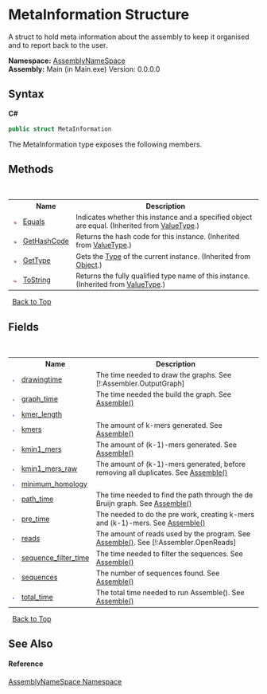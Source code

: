 # MetaInformation Structure
 

A struct to hold meta information about the assembly to keep it organised and to report back to the user.

**Namespace:**&nbsp;<a href="6bcc80ef-5cfd-db5f-1eb2-7297d1c16397">AssemblyNameSpace</a><br />**Assembly:**&nbsp;Main (in Main.exe) Version: 0.0.0.0

## Syntax

**C#**<br />
``` C#
public struct MetaInformation
```

The MetaInformation type exposes the following members.


## Methods
&nbsp;<table><tr><th></th><th>Name</th><th>Description</th></tr><tr><td>![Public method](media/pubmethod.gif "Public method")</td><td><a href="http://msdn2.microsoft.com/en-us/library/2dts52z7" target="_blank">Equals</a></td><td>
Indicates whether this instance and a specified object are equal.
 (Inherited from <a href="http://msdn2.microsoft.com/en-us/library/aey3s293" target="_blank">ValueType</a>.)</td></tr><tr><td>![Public method](media/pubmethod.gif "Public method")</td><td><a href="http://msdn2.microsoft.com/en-us/library/y3509fc2" target="_blank">GetHashCode</a></td><td>
Returns the hash code for this instance.
 (Inherited from <a href="http://msdn2.microsoft.com/en-us/library/aey3s293" target="_blank">ValueType</a>.)</td></tr><tr><td>![Public method](media/pubmethod.gif "Public method")</td><td><a href="http://msdn2.microsoft.com/en-us/library/dfwy45w9" target="_blank">GetType</a></td><td>
Gets the <a href="http://msdn2.microsoft.com/en-us/library/42892f65" target="_blank">Type</a> of the current instance.
 (Inherited from <a href="http://msdn2.microsoft.com/en-us/library/e5kfa45b" target="_blank">Object</a>.)</td></tr><tr><td>![Public method](media/pubmethod.gif "Public method")</td><td><a href="http://msdn2.microsoft.com/en-us/library/wb77sz3h" target="_blank">ToString</a></td><td>
Returns the fully qualified type name of this instance.
 (Inherited from <a href="http://msdn2.microsoft.com/en-us/library/aey3s293" target="_blank">ValueType</a>.)</td></tr></table>&nbsp;
<a href="#metainformation-structure">Back to Top</a>

## Fields
&nbsp;<table><tr><th></th><th>Name</th><th>Description</th></tr><tr><td>![Public field](media/pubfield.gif "Public field")</td><td><a href="0a835a3f-9f71-5e1a-caf8-82487e15276d">drawingtime</a></td><td>
The time needed to draw the graphs. See [!:Assembler.OutputGraph]</td></tr><tr><td>![Public field](media/pubfield.gif "Public field")</td><td><a href="71cde5c3-8c48-42e9-9384-b5481a060774">graph_time</a></td><td>
The time needed the build the graph. See <a href="3b15cb13-a567-503e-0a54-1b79a5e9b70a">Assemble()</a></td></tr><tr><td>![Public field](media/pubfield.gif "Public field")</td><td><a href="b7ed535d-b010-275a-fc46-29f5885ae374">kmer_length</a></td><td /></tr><tr><td>![Public field](media/pubfield.gif "Public field")</td><td><a href="4b790935-85c4-3fc7-e852-cdc98a20e174">kmers</a></td><td>
The amount of k-mers generated. See <a href="3b15cb13-a567-503e-0a54-1b79a5e9b70a">Assemble()</a></td></tr><tr><td>![Public field](media/pubfield.gif "Public field")</td><td><a href="064b0fca-77be-597e-14bc-9c2308ad8bf6">kmin1_mers</a></td><td>
The amount of (k-1)-mers generated. See <a href="3b15cb13-a567-503e-0a54-1b79a5e9b70a">Assemble()</a></td></tr><tr><td>![Public field](media/pubfield.gif "Public field")</td><td><a href="fb66ed10-6fec-45d6-623a-56a3e9d604e9">kmin1_mers_raw</a></td><td>
The amount of (k-1)-mers generated, before removing all duplicates. See <a href="3b15cb13-a567-503e-0a54-1b79a5e9b70a">Assemble()</a></td></tr><tr><td>![Public field](media/pubfield.gif "Public field")</td><td><a href="2c05021d-5630-dc87-f0cb-d5c1e2dd1c46">minimum_homology</a></td><td /></tr><tr><td>![Public field](media/pubfield.gif "Public field")</td><td><a href="dfa7ead9-fc70-317b-7e9f-6b4562d6a906">path_time</a></td><td>
The time needed to find the path through the de Bruijn graph. See <a href="3b15cb13-a567-503e-0a54-1b79a5e9b70a">Assemble()</a></td></tr><tr><td>![Public field](media/pubfield.gif "Public field")</td><td><a href="e4bef972-0d0c-d26b-3717-df8edff50238">pre_time</a></td><td>
The needed to do the pre work, creating k-mers and (k-1)-mers. See <a href="3b15cb13-a567-503e-0a54-1b79a5e9b70a">Assemble()</a></td></tr><tr><td>![Public field](media/pubfield.gif "Public field")</td><td><a href="011ca4ca-ab5b-5f55-cf3d-0ba96b80f2cc">reads</a></td><td>
The amount of reads used by the program. See <a href="3b15cb13-a567-503e-0a54-1b79a5e9b70a">Assemble()</a>. See [!:Assembler.OpenReads]</td></tr><tr><td>![Public field](media/pubfield.gif "Public field")</td><td><a href="91e8132d-2152-c553-d8db-40265a43b587">sequence_filter_time</a></td><td>
The time needed to filter the sequences. See <a href="3b15cb13-a567-503e-0a54-1b79a5e9b70a">Assemble()</a></td></tr><tr><td>![Public field](media/pubfield.gif "Public field")</td><td><a href="da779972-66cb-cd2e-1fcf-a35e0307f232">sequences</a></td><td>
The number of sequences found. See <a href="3b15cb13-a567-503e-0a54-1b79a5e9b70a">Assemble()</a></td></tr><tr><td>![Public field](media/pubfield.gif "Public field")</td><td><a href="163ec78e-055a-c4bc-96b3-37661be833ca">total_time</a></td><td>
The total time needed to run Assemble(). See <a href="3b15cb13-a567-503e-0a54-1b79a5e9b70a">Assemble()</a></td></tr></table>&nbsp;
<a href="#metainformation-structure">Back to Top</a>

## See Also


#### Reference
<a href="6bcc80ef-5cfd-db5f-1eb2-7297d1c16397">AssemblyNameSpace Namespace</a><br />
